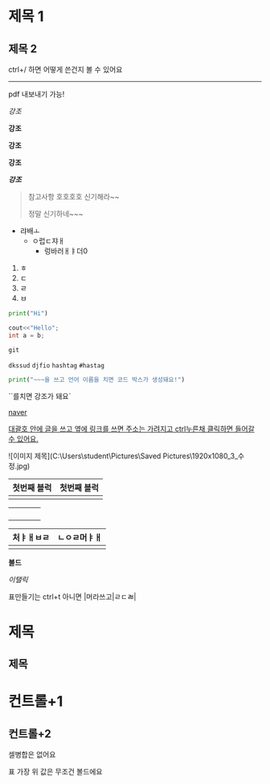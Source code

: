 # 제목 1

## 제목 2

ctrl+/ 하면 어떻게 쓴건지 볼 수 있어요

---

pdf 내보내기 가능!

*강조*

**강조**

__강조__

**강조**

***강조***

> 참고사항 호호호호 신기해라~~
>
> 정말 신기하네~~~
>
>

- 랴배ㅗ
  - ㅇ럽ㄷ쟈ㅐ
    - 렁바러ㅐㅑ더0





1. ㅎ
2. ㄷ
3. ㄹ
4. ㅂ

~~~python
print("Hi")
~~~

~~~c++
cout<<"Hello";
int a = b;
~~~

`git`

`dkssud` `djfio` `hashtag` `#hastag`

~~~python
print("~~~을 쓰고 언어 이름을 치면 코드 박스가 생성돼요!")
~~~

``를치면 강조가 돼요`

[naver](http://www.naver.com)

[대괄호 안에 글을 쓰고 옆에 링크를 쓰면 주소는 가려지고 ctrl누른채 클릭하면 들어갈 수 있어요.]()

![이미지 제목](C:\Users\student\Pictures\Saved Pictures\1920x1080_3_수정.jpg)

| 첫번째 블럭 | 첫번째 블럭 |
| ----------- | ----------- |
|             |             |

|      |      |      |      |
| ---- | ---- | ---- | ---- |
|      |      |      |      |
|      |      |      |      |
|      |      |      |      |
|      |      |      |      |

| 처ㅑㅐㅂㄹ | ㄴㅇㄹ머ㅑㅐ |
| ---------- | ------------ |
|            |              |

**볼드**

*이탤릭*

표만들기는 ctrl+t  아니면 |머라쓰고|ㄹㄷㄼ|

# 제목

## 제목

# 컨트롤+1

## 컨트롤+2

셀병합은 없어요

표 가장 위 값은 무조건 볼드에요

